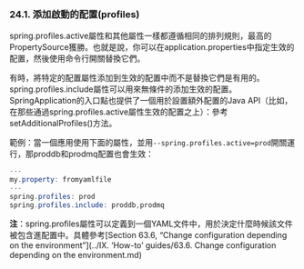 ### 24.1. 添加啟動的配置(profiles)

spring.profiles.active屬性和其他屬性一樣都遵循相同的排列規則，最高的PropertySource獲勝。也就是說，你可以在application.properties中指定生效的配置，然後使用命令行開關替換它們。

有時，將特定的配置屬性添加到生效的配置中而不是替換它們是有用的。spring.profiles.include屬性可以用來無條件的添加生效的配置。SpringApplication的入口點也提供了一個用於設置額外配置的Java API（比如，在那些通過spring.profiles.active屬性生效的配置之上）：參考setAdditionalProfiles()方法。

範例：當一個應用使用下面的屬性，並用`--spring.profiles.active=prod`開關運行，那proddb和prodmq配置也會生效：
```java
---
my.property: fromyamlfile
---
spring.profiles: prod
spring.profiles.include: proddb,prodmq
```
**注**：spring.profiles屬性可以定義到一個YAML文件中，用於決定什麼時候該文件被包含進配置中。具體參考[Section 63.6, “Change configuration depending on the environment”](../IX. ‘How-to’ guides/63.6. Change configuration depending on the environment.md)

